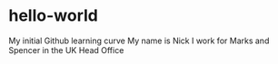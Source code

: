 # hello-world
My initial Github learning curve 
My name is Nick
I work for Marks and Spencer in the UK Head Office
